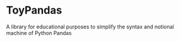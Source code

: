 # ToyPandas
A library for educational purposes to simplify the syntax and notional machine of Python Pandas 
